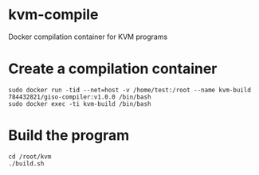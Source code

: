 # kvm-compile
Docker compilation container for KVM programs

# Create a compilation container
```sudo docker run -tid --net=host -v /home/test:/root --name kvm-build 784432821/giso-compiler:v1.0.0 /bin/bash```  
```sudo docker exec -ti kvm-build /bin/bash```  


# Build the program
```cd /root/kvm```  
```./build.sh```  

